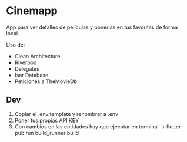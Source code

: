 # Cinemapp

App para ver detalles de películas y ponerlas en tus favoritas de forma local.

Uso de:
- Clean Architecture
- Riverpod
- Delegates
- Isar Database
- Peticiones a TheMovieDb

## Dev

1. Copiar el .env.template y renombrar a .env
2. Poner tus propias API KEY
3. Con cambios en las entidades hay que ejecutar en terminal -> flutter pub run build_runner build


